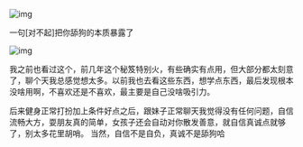 ![img](images/img.webp)

一句[对不起]把你舔狗的本质暴露了

![img](images/img_1.webp)

我之前也看过这个，前几年这个秘笈特别火，有些确实有点用，但大部分都太刻意了，聊个天我总感觉想太多。以前我也去看这些东西，想学点东西，最后发现根本没啥用啊，不喜欢还是不喜欢，最主要是自己没啥吸引力。

后来健身正常打扮加上条件好点之后，跟妹子正常聊天我觉得没有任何问题，自信流畅大方，耍朋友真的简单，女孩子还会自动对你散发善意，就自信真诚点就够了，别太多花里胡哨。
当然，自信不是自负，真诚不是舔狗哈
